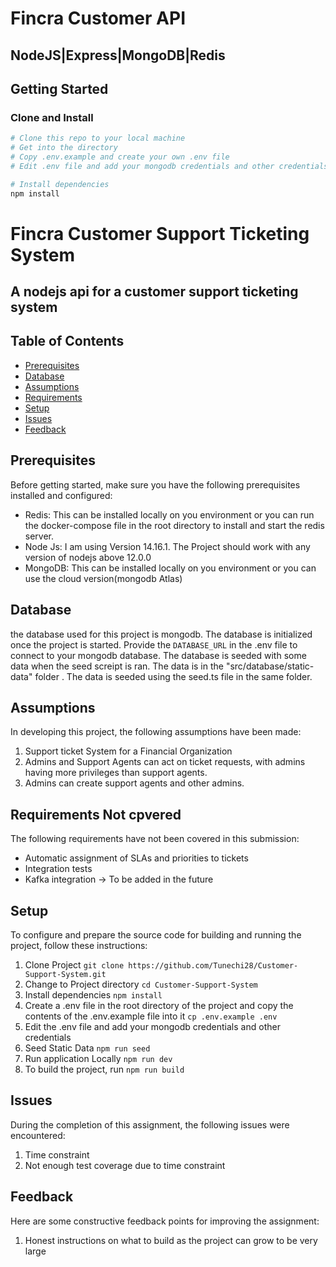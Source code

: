 #  Fincra Customer API

## NodeJS|Express|MongoDB|Redis

## Getting Started

### Clone and Install

```sh
# Clone this repo to your local machine
# Get into the directory
# Copy .env.example and create your own .env file
# Edit .env file and add your mongodb credentials and other credentials

# Install dependencies
npm install
```


# Fincra Customer Support Ticketing System

## A nodejs api for a customer support ticketing system


## Table of Contents

- [Prerequisites](#prerequisites)
- [Database](#database)
- [Assumptions](#assumptions)
- [Requirements](#requirements)
- [Setup](#setup)
- [Issues](#issues)
- [Feedback](#feedback)

## Prerequisites

Before getting started, make sure you have the following prerequisites installed and configured:

- Redis: This can be installed locally on you environment or you can run the docker-compose file in the root directory to install and start the redis server.
- Node Js: I am using Version 14.16.1. The Project should work with any version of nodejs above 12.0.0
- MongoDB: This can be installed locally on you environment or you can use the cloud version(mongodb Atlas)

## Database

the database used for this project is mongodb. The database is initialized once the project is started. Provide the `DATABASE_URL` in the .env file to connect to your mongodb database. The database is seeded with some data when the seed screipt is ran. The data is in the "src/database/static-data" folder . The data is seeded using the seed.ts file in the same folder.

## Assumptions

In developing this project, the following assumptions have been made:

1. Support ticket System for a Financial Organization
2. Admins and Support Agents can act on ticket requests, with admins having more privileges than support agents.
3. Admins can create support agents and other admins.

## Requirements Not cpvered

The following requirements have not been covered in this submission:

- Automatic assignment of SLAs and priorities to tickets
- Integration tests
- Kafka integration -> To be added in the future

## Setup

To configure and prepare the source code for building and running the project, follow these instructions:

1. Clone Project
    `git clone https://github.com/Tunechi28/Customer-Support-System.git`
2. Change to Project directory
     `cd Customer-Support-System`
3. Install dependencies
     `npm install`
4. Create a .env file in the root directory of the project and copy the contents of the .env.example file into it
     `cp .env.example .env`
5. Edit the .env file and add your mongodb credentials and other credentials
6. Seed Static Data 
     `npm run seed`
7. Run application Locally 
      `npm run dev`
8. To build the project, run 
      `npm run build`

## Issues

During the completion of this assignment, the following issues were encountered:

1. Time constraint
2. Not enough test coverage due to time constraint

## Feedback

Here are some constructive feedback points for improving the assignment:

1. Honest instructions on what to build as the project can grow to be very large



